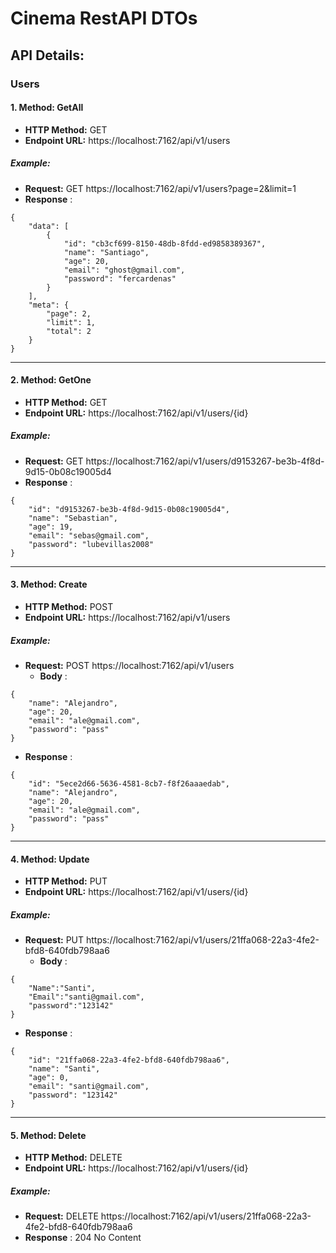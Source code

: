 ﻿# Cinema RestAPI DTOs

## API Details:
### Users
#### 1. Method: GetAll
- **HTTP Method:** GET
- **Endpoint URL:**  https://localhost:7162/api/v1/users
##### Example:
- **Request:** GET https://localhost:7162/api/v1/users?page=2&limit=1
- **Response** :
~~~
{
    "data": [
        {
            "id": "cb3cf699-8150-48db-8fdd-ed9858389367",
            "name": "Santiago",
            "age": 20,
            "email": "ghost@gmail.com",
            "password": "fercardenas"
        }
    ],
    "meta": {
        "page": 2,
        "limit": 1,
        "total": 2
    }
}
~~~
---
#### 2. Method: GetOne
- **HTTP Method:** GET
- **Endpoint URL:**  https://localhost:7162/api/v1/users/{id}
##### Example:
- **Request:** GET https://localhost:7162/api/v1/users/d9153267-be3b-4f8d-9d15-0b08c19005d4
- **Response** :
~~~
{
    "id": "d9153267-be3b-4f8d-9d15-0b08c19005d4",
    "name": "Sebastian",
    "age": 19,
    "email": "sebas@gmail.com",
    "password": "lubevillas2008"
}
~~~
---
#### 3. Method: Create
- **HTTP Method:** POST
- **Endpoint URL:**  https://localhost:7162/api/v1/users
##### Example:
- **Request:** POST https://localhost:7162/api/v1/users
    - **Body** :
~~~
{
    "name": "Alejandro",
    "age": 20,
    "email": "ale@gmail.com",
    "password": "pass"
}
~~~
- **Response** :
~~~
{
    "id": "5ece2d66-5636-4581-8cb7-f8f26aaaedab",
    "name": "Alejandro",
    "age": 20,
    "email": "ale@gmail.com",
    "password": "pass"
}
~~~
---
#### 4. Method: Update
- **HTTP Method:** PUT
- **Endpoint URL:**  https://localhost:7162/api/v1/users/{id}
##### Example:
- **Request:** PUT https://localhost:7162/api/v1/users/21ffa068-22a3-4fe2-bfd8-640fdb798aa6
    - **Body** :
~~~
{
    "Name":"Santi",
    "Email":"santi@gmail.com",
    "password":"123142"
}
~~~
- **Response** :
~~~
{
    "id": "21ffa068-22a3-4fe2-bfd8-640fdb798aa6",
    "name": "Santi",
    "age": 0,
    "email": "santi@gmail.com",
    "password": "123142"
}
~~~
---
#### 5. Method: Delete
- **HTTP Method:** DELETE
- **Endpoint URL:**  https://localhost:7162/api/v1/users/{id}
##### Example:
- **Request:** DELETE https://localhost:7162/api/v1/users/21ffa068-22a3-4fe2-bfd8-640fdb798aa6
- **Response** : 204 No Content




